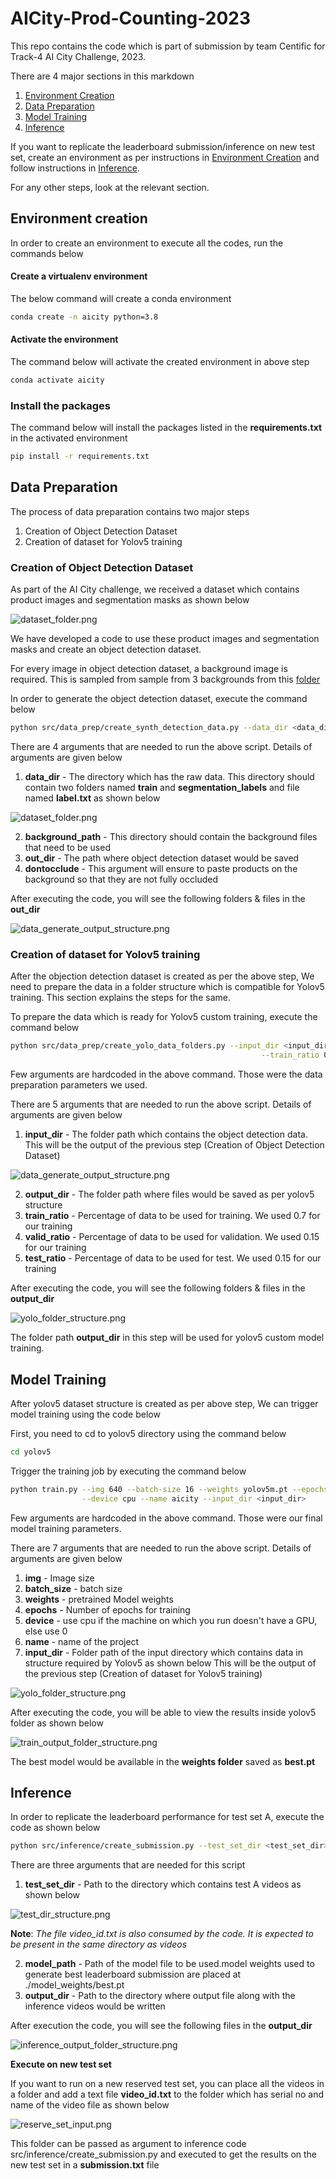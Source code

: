 # AICity-Prod-Counting-2023
This repo contains the code which is part of submission by team Centific for Track-4 AI City Challenge, 2023.

There are 4 major sections in this markdown
1. [Environment Creation](#environment-creation)
2. [Data Preparation](#data-preparation)
3. [Model Training](#model-training)
4. [Inference](#inference)

If you want to replicate the leaderboard submission/inference on new test set, create an environment as per instructions 
in [Environment Creation](#environment-creation) and follow instructions in [Inference](#inference).

For any other steps, look at the relevant section.

## Environment creation
In order to create an environment to execute all the codes, run the commands below

#### Create a virtualenv environment
The below command will create a conda environment

```bash
conda create -n aicity python=3.8
```

#### Activate the environment
The command below will activate the created environment in above step
```bash
conda activate aicity
```

### Install the packages
The command below will install the packages listed in the **requirements.txt** in the activated environment

```bash
pip install -r requirements.txt
```

## Data Preparation
The process of data preparation contains two major steps
1. Creation of Object Detection Dataset
2. Creation of dataset for Yolov5 training 


### Creation of Object Detection Dataset
As part of the AI City challenge, we received a dataset which contains product images and 
segmentation masks as shown below

![dataset_folder.png](assets/dataset_folder.png)

We have developed a code to use these product images and segmentation masks and create 
an object detection dataset.

For every image in object detection dataset, a background image is required. This is sampled from
sample from 3 backgrounds from this [folder](./backgrounds)

In order to generate the object detection dataset, execute the command below
```bash
python src/data_prep/create_synth_detection_data.py --data_dir <data_dir> --background_path ./backgrounds --out_dir <out_dir> --dontocclude
```
There are 4 arguments that are needed to run the above script. 
Details of arguments are given below
1. **data_dir** - The directory which has the raw data. This directory should contain two folders named **train** and **segmentation_labels** and file named **label.txt** as shown below

![dataset_folder.png](assets/dataset_folder.png)

2. **background_path** - This directory should contain the background files that need to be used
3. **out_dir** - The path where object detection dataset would be saved
4. **dontocclude** - This argument will ensure to paste products on the background so that they are not fully occluded

After executing the code, you will see the following folders & files  in the **out_dir**

![data_generate_output_structure.png](assets/data_generate_output_structure.png)

### Creation of dataset for Yolov5 training
After the objection detection dataset is created as per the above step, We 
need to prepare the data in a folder structure which is compatible for Yolov5 training.
This section explains the steps for the same.

To prepare the data which is ready for Yolov5 custom training, execute the command below
```bash
python src/data_prep/create_yolo_data_folders.py --input_dir <input_dir> --output_dir <output_dir> \
                                                        --train_ratio 0.7 --valid_ratio 0.15 --test_ratio 0.15
```
Few arguments are hardcoded in the above command. Those were the data preparation parameters we used.

There are 5 arguments that are needed to run the above script. 
Details of arguments are given below
1. **input_dir** - The folder path which contains the object detection data. This will be the 
output of the previous step (Creation of Object Detection Dataset)

![data_generate_output_structure.png](assets/data_generate_output_structure.png)

2. **output_dir** - The folder path where files would be saved as per yolov5 structure
3. **train_ratio** - Percentage of data to be used for training. We used 0.7 for our training
4. **valid_ratio** - Percentage of data to be used for validation. We used 0.15 for our training
5. **test_ratio** - Percentage of data to be used for test. We used 0.15 for our training

After executing the code, you will see the following folders & files in the **output_dir**

![yolo_folder_structure.png](assets/yolo_folder_structure.png)

The folder path **output_dir** in this step will be used for yolov5 custom model training. 

## Model Training
After yolov5 dataset structure is created as per above step, We can trigger model training using the 
code below

First, you need to cd to yolov5 directory using the command below

```bash
cd yolov5
```

Trigger the training job by executing the command below
```bash
python train.py --img 640 --batch-size 16 --weights yolov5m.pt --epochs 70 \
                --device cpu --name aicity --input_dir <input_dir>
```
Few arguments are hardcoded in the above command. Those were our final model training parameters.

There are 7 arguments that are needed to run the above script. 
Details of arguments are given below
1. **img** - Image size
2. **batch_size** - batch size
3. **weights** - pretrained Model weights
4. **epochs** - Number of epochs for training
5. **device** - use cpu if the machine on which you run doesn't have a GPU, else use 0
6. **name** - name of the project
7. **input_dir** - Folder path of the input directory which contains data in structure required 
by Yolov5 as shown below
This will be the output of the previous step (Creation of dataset for Yolov5 training) 

![yolo_folder_structure.png](assets/yolo_folder_structure.png)

After executing the code, you will be able to view the results inside yolov5 folder as shown below

![train_output_folder_structure.png](assets/train_output_folder_structure.png)

The best model would be available in the **weights folder** saved as **best.pt**

## Inference
In order to replicate the leaderboard performance for test set A, execute the code as shown below

```bash
python src/inference/create_submission.py --test_set_dir <test_set_dir> --model_path ./model_weights/best.pt --output_dir <output_dir>
```

There are three arguments that are needed for this script
1. **test_set_dir** - Path to the directory which contains test A videos as shown below

![test_dir_structure.png](assets/test_dir_structure.png)

**Note**: _The file video_id.txt is also consumed by the code. It is expected to be present in the same directory as videos_

2. **model_path** - Path of the model file to be used.model weights used to generate best leaderboard submission are placed at ./model_weights/best.pt
3. **output_dir** - Path to the directory where output file along with the inference videos would be written

After execution the code, you will see the following files in the **output_dir**

![inference_output_folder_structure.png](assets/inference_output_folder_structure.png)

**Execute on new test set**

If you want to run on a new reserved test set, you can place all the videos in a folder
and add a text file **video_id.txt** to the folder which has serial no and name of the video file
as shown below

![reserve_set_input.png](assets/reserve_set_input.png)

This folder can be passed as argument to inference code src/inference/create_submission.py and executed
to get the results on the new test set in a **submission.txt** file